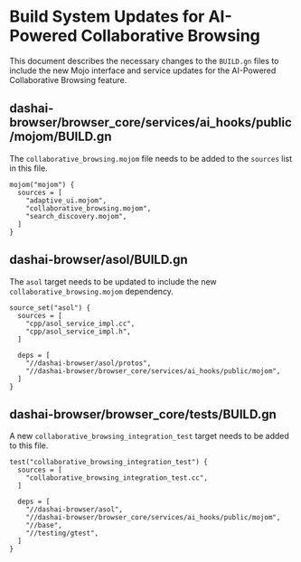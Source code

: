 # Build System Updates for AI-Powered Collaborative Browsing

This document describes the necessary changes to the `BUILD.gn` files to include the new Mojo interface and service updates for the AI-Powered Collaborative Browsing feature.

## dashai-browser/browser_core/services/ai_hooks/public/mojom/BUILD.gn

The `collaborative_browsing.mojom` file needs to be added to the `sources` list in this file.

```
mojom("mojom") {
  sources = [
    "adaptive_ui.mojom",
    "collaborative_browsing.mojom",
    "search_discovery.mojom",
  ]
}
```

## dashai-browser/asol/BUILD.gn

The `asol` target needs to be updated to include the new `collaborative_browsing.mojom` dependency.

```
source_set("asol") {
  sources = [
    "cpp/asol_service_impl.cc",
    "cpp/asol_service_impl.h",
  ]

  deps = [
    "//dashai-browser/asol/protos",
    "//dashai-browser/browser_core/services/ai_hooks/public/mojom",
  ]
}
```

## dashai-browser/browser_core/tests/BUILD.gn

A new `collaborative_browsing_integration_test` target needs to be added to this file.

```
test("collaborative_browsing_integration_test") {
  sources = [
    "collaborative_browsing_integration_test.cc",
  ]

  deps = [
    "//dashai-browser/asol",
    "//dashai-browser/browser_core/services/ai_hooks/public/mojom",
    "//base",
    "//testing/gtest",
  ]
}
```
